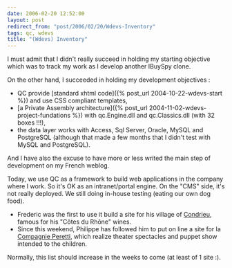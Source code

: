```yaml
---
date: 2006-02-20 12:52:00
layout: post
redirect_from: "post/2006/02/20/Wdevs-Inventory"
tags: qc, wdevs
title: "(Wdevs) Inventory"
---
```


I must admit that I didn't really succeed in holding my starting objective
which was to track my work as I develop another IBuySpy clone.

On the other hand, I succeeded in holding my development
objectives :

* QC provide [standard xhtml code]({% post_url 2004-10-22-wdevs-start %})
and use CSS compliant templates,
* [a Private
Assembly architecture]({% post_url 2004-11-02-wdevs-project-fundations %}) with qc.Engine.dll and qc.Classics.dll (with 32 boxes
!!!),
* the data layer works with Access, Sql Server, Oracle, MySQL and PostgreSQL
(although that made a few months that I didn't test with MySQL and
PostgreSQL).

And I have also the excuse to have more or less writed the main step of
development on my French weblog.

Today, we use QC as a framework to build web applications in the company
where I work. So it's OK as an intranet/portal engine. On the "CMS" side, it's
not really deployed. We still doing in-house testing (eating our own dog
food).

* Frederic was the first to use it build a site for his village of [Condrieu](http://condrieu.au-quotidien.info/), famous for his "Côtes du
Rhône" wines.
* Since this weekend, Philippe has followed him to put on line a site for la
[Compagnie Peretti](http://www.compagnie-peretti.com/), which
realize theater spectacles and puppet show intended to the children.

Normally, this list should increase in the weeks to come (at least of 1 site
:).
